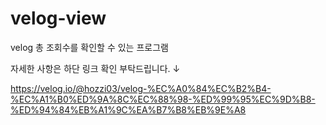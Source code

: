 # velog-view
velog 총 조회수를 확인할 수 있는 프로그램

자세한 사항은 하단 링크 확인 부탁드립니다. ↓

https://velog.io/@hozzi03/velog-%EC%A0%84%EC%B2%B4-%EC%A1%B0%ED%9A%8C%EC%88%98-%ED%99%95%EC%9D%B8-%ED%94%84%EB%A1%9C%EA%B7%B8%EB%9E%A8
